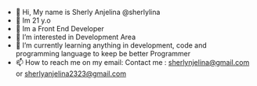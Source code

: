 - 👋 Hi, My name is Sherly Anjelina @sherlylina
- 👋 Im 21 y.o 
- 👋 Im a Front End Developer
- 👀 I’m interested in Development Area
- 🌱 I’m currently learning anything in development, code and programming language to keep be better Programmer
- 📫 How to reach me on my email:
Contact me : sherlynjelina@gmail.com or
             sherlyanjelina2323@gmail.com

<!---
sherlylina/sherlylina is a ✨ special ✨ repository because its `README.md` (this file) appears on your GitHub profile.
You can click the Preview link to take a look at your changes.
--->
